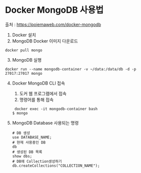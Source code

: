 # Docker MongoDB 사용법
출처 : https://poiemaweb.com/docker-mongodb
1. Docker 설치
2. MongoDB Docker 이미지 다운로드
```shell
docker pull mongo
```
3. MongoDB 실행
```shell
docker run --name mongodb-container -v ~/data:/data/db -d -p 27017:27017 mongo
```

4. Docker MongoDB CLI 접속
   1. 도커 웹 프로그램에서 접속
   2. 명령어를 통해 접속
   ```shell
    docker exec -it mongodb-container bash
   $ mongo
    ```

5. MongoDB Database 사용되는 명령
    ```shell
   # DB 생성
    use DATABASE_NAME;
   # 현재 사용중인 DB
   db
   # 생성된 DB 목록
    show dbs;
   # DB에 Collection생성하기
   db.createCollections("COLLECTION_NAME");
   
    ```